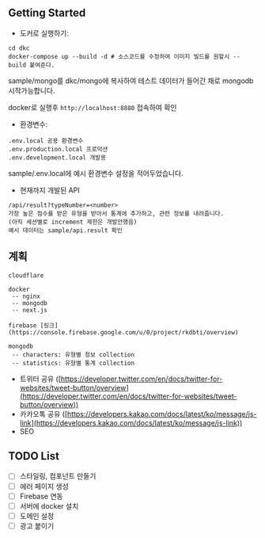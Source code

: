 ## Getting Started

- 도커로 실행하기:

```
cd dkc
docker-compose up --build -d # 소스코드를 수정하여 이미지 빌드를 원할시 --build 붙여준다.
```

sample/mongo를 dkc/mongo에 복사하여 테스트 데이터가 들어간 채로 mongodb 시작가능합니다.

docker로 실행후 `http://localhost:8880` 접속하여 확인

- 환경변수:

```
.env.local 공용 환경변수
.env.production.local 프로덕션
.env.development.local 개발용
```

sample/.env.local에 예시 환경변수 설정을 적어두었습니다.

- 현재까지 개발된 API

```
/api/result?typeNumber=<number>
가장 높은 점수를 받은 유형을 받아서 통계에 추가하고, 관련 정보를 내려줍니다.
(아직 세션별로 increment 제한은 개발안했음)
예시 데이터는 sample/api.result 확인
```

## 계획

```
cloudflare

docker
 -- nginx
 -- mongodb
 -- next.js

firebase [링크](https://console.firebase.google.com/u/0/project/rkdbti/overview)

mongodb
 -- characters: 유형별 정보 collection
 -- statistics: 유형별 통계 collection
```

- 트위터 공유 ([https://developer.twitter.com/en/docs/twitter-for-websites/tweet-button/overview](https://developer.twitter.com/en/docs/twitter-for-websites/tweet-button/overview))
- 카카오톡 공유 ([https://developers.kakao.com/docs/latest/ko/message/js-link](https://developers.kakao.com/docs/latest/ko/message/js-link))
- SEO

## TODO List

- [ ] 스타일링, 컴포넌트 만들기
- [ ] 에러 페이지 생성
- [ ] Firebase 연동
- [ ] 서버에 docker 설치
- [ ] 도메인 설정
- [ ] 광고 붙이기
